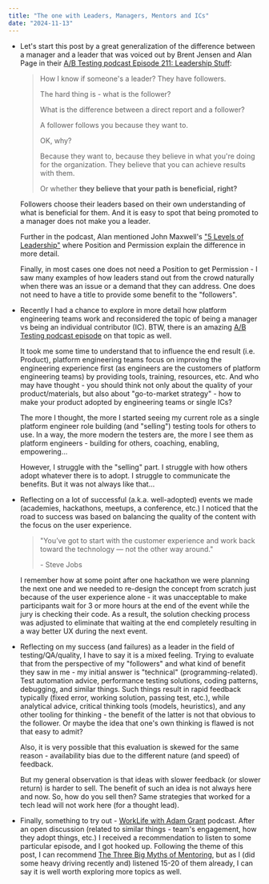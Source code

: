 ```yaml
---
title: "The one with Leaders, Managers, Mentors and ICs"
date: "2024-11-13"
---
```


- Let's start this post by a great generalization of the difference between a manager and a leader that was voiced out by Brent Jensen and Alan Page in their [A/B Testing podcast Episode 211: Leadership Stuff](https://open.spotify.com/episode/1MEV1sb3naSfmZ0k3BaycW?si=0c9231dd2f45430f):

    > How I know if someone's a leader? They have followers.
    >
    > The hard thing is - what is the follower?
    >
    > What is the difference between a direct report and a follower?
    > 
    > A follower follows you because they want to.
    >
    > OK, why?
    > 
    > Because they want to, because they believe in what you're doing for the organization. They believe that you can achieve results with them.
    >
    > Or whether **they believe that your path is beneficial, right?**

    Followers choose their leaders based on their own understanding of what is beneficial for them. And it is easy to spot that being promoted to a manager does not make you a leader.

    Further in the podcast, Alan mentioned John Maxwell's ["5 Levels of Leadership"](https://www.johnmaxwell.com/blog/the-5-levels-of-leadership1/) where Position and Permission explain the difference in more detail.
    
    Finally, in most cases one does not need a Position to get Permission - I saw many examples of how leaders stand out from the crowd naturally when there was an issue or a demand that they can address. One does not need to have a title to provide some benefit to the "followers".

- Recently I had a chance to explore in more detail how platform engineering teams work and reconsidered the topic of being a manager vs being an individual contributor (IC). BTW, there is an amazing [A/B Testing podcast episode](https://open.spotify.com/episode/0QE3wr7isKNggaGGHtJNpA?si=96f02b6ec1e64716) on that topic as well.

    It took me some time to understand that to influence the end result (i.e. Product), platform engineering teams focus on improving the engineering experience first (as engineers are the customers of platform engineering teams) by providing tools, training, resources, etc. And who may have thought - you should think not only about the quality of your product/materials, but also about "go-to-market strategy" - how to make your product adopted by engineering teams or single ICs?

    The more I thought, the more I started seeing my current role as a single platform engineer role building (and "selling") testing tools for others to use. In a way, the more modern the testers are, the more I see them as platform engineers - building for others, coaching, enabling, empowering...

    However, I struggle with the "selling" part. I struggle with how others adopt whatever there is to adopt. I struggle to communicate the benefits. But it was not always like that...

- Reflecting on a lot of successful (a.k.a. well-adopted) events we made (academies, hackathons, meetups, a conference, etc.) I noticed that the road to success was based on balancing the quality of the content with the focus on the user experience.

    > "You’ve got to start with the customer experience and work back toward the technology — not the other way around."
    >
    > \- Steve Jobs

    I remember how at some point after one hackathon we were planning the next one and we needed to re-design the concept from scratch just because of the user experience alone - it was unacceptable to make participants wait for 3 or more hours at the end of the event while the jury is checking their code. As a result, the solution checking process was adjusted to eliminate that waiting at the end completely resulting in a way better UX during the next event.

- Reflecting on my success (and failures) as a leader in the field of testing/QA/quality, I have to say it is a mixed feeling. Trying to evaluate that from the perspective of my "followers" and what kind of benefit they saw in me - my initial answer is "technical" (programming-related). Test automation advice, performance testing solutions, coding patterns, debugging, and similar things. Such things result in rapid feedback typically (fixed error, working solution, passing test, etc.), while analytical advice, critical thinking tools (models, heuristics), and any other tooling for thinking - the benefit of the latter is not that obvious to the follower. Or maybe the idea that one's own thinking is flawed is not that easy to admit?

    Also, it is very possible that this evaluation is skewed for the same reason - availability bias due to the different nature (and speed) of feedback.

    But my general observation is that ideas with slower feedback (or slower return) is harder to sell. The benefit of such an idea is not always here and now. So, how do you sell then? Same strategies that worked for a tech lead will not work here (for a thought lead).

- Finally, something to try out - [WorkLife with Adam Grant](https://open.spotify.com/show/4eylg9GZJOVvUhTynt4jjA?si=cbbbf7495e574976) podcast. After an open discussion (related to similar things - team's engagement, how they adopt things, etc.) I received a recommendation to listen to some particular episode, and I got hooked up. Following the theme of this post, I can recommend [The Three Big Myths of Mentoring](https://open.spotify.com/episode/1edv7NdCj6fOKqrJAIfeeF?si=f54d21a5fbce4fbf), but as I (did some heavy driving recently and) listened 15-20 of them already, I can say it is well worth exploring more topics as well.